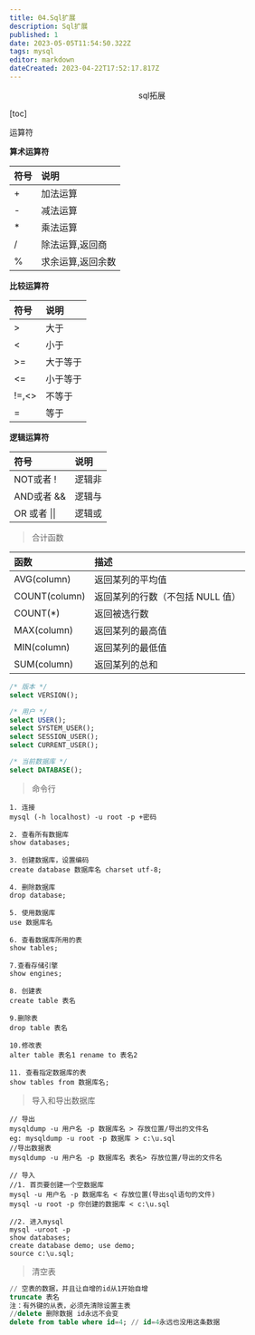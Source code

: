 ```yaml
---
title: 04.Sql扩展
description: Sql扩展
published: 1
date: 2023-05-05T11:54:50.322Z
tags: mysql
editor: markdown
dateCreated: 2023-04-22T17:52:17.817Z
---
```


<center>sql拓展</center>

[toc]



运算符

**算术运算符**

| 符号 | 说明              |
| :--- | :---------------- |
| +    | 加法运算          |
| -    | 减法运算          |
| *    | 乘法运算          |
| /    | 除法运算,返回商   |
| %    | 求余运算,返回余数 |

**比较运算符**

| 符号  | 说明     |
| :---- | :------- |
| >     | 大于     |
| <     | 小于     |
| >=    | 大于等于 |
| <=    | 小于等于 |
| !=,<> | 不等于   |
| =     | 等于     |



**逻辑运算符**

| 符号         | 说明   |
| :----------- | :----- |
| NOT或者 !    | 逻辑非 |
| AND或者 &&   | 逻辑与 |
| OR 或者 \|\| | 逻辑或 |

> 合计函数

| 函数          | 描述                             |
| :------------ | :------------------------------- |
| AVG(column)   | 返回某列的平均值                 |
| COUNT(column) | 返回某列的行数（不包括 NULL 值） |
| COUNT(*)      | 返回被选行数                     |
| MAX(column)   | 返回某列的最高值                 |
| MIN(column)   | 返回某列的最低值                 |
| SUM(column)   | 返回某列的总和                   |

```sql
/* 版本 */
select VERSION();

/* 用户 */
select USER();
select SYSTEM_USER();
select SESSION_USER();
select CURRENT_USER();

/* 当前数据库 */
select DATABASE();
```



> 命令行

```shell
1. 连接
mysql (-h localhost) -u root -p +密码

2. 查看所有数据库
show databases;

3. 创建数据库，设置编码
create database 数据库名 charset utf-8;

4. 删除数据库
drop database;

5. 使用数据库
use 数据库名

6. 查看数据库所用的表
show tables;

7.查看存储引擎
show engines; 

8. 创建表
create table 表名

9.删除表
drop table 表名

10.修改表
alter table 表名1 rename to 表名2

11. 查看指定数据库的表
show tables from 数据库名;
```

> 导入和导出数据库

```shell
// 导出
mysqldump -u 用户名 -p 数据库名 > 存放位置/导出的文件名
eg: mysqldump -u root -p 数据库 > c:\u.sql
//导出数据表
mysqldump -u 用户名 -p 数据库名 表名> 存放位置/导出的文件名

// 导入
//1. 首页要创建一个空数据库
mysql -u 用户名 -p 数据库名 < 存放位置(导出sql语句的文件)
mysql -u root -p 你创建的数据库 < c:\u.sql

//2. 进入mysql
mysql -uroot -p 
show databases;
create database demo; use demo;
source c:\u.sql;
```

> 清空表

```sql
// 空表的数据，并且让自增的id从1开始自增
truncate 表名   
注：有外键的从表，必须先清除设置主表
//delete 删除数据 id永远不会变
delete from table where id=4; // id=4永远也没用这条数据
```



